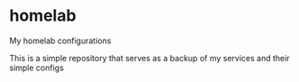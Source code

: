 # homelab
My homelab configurations

This is a simple repository that serves as a backup of my services and their simple configs
